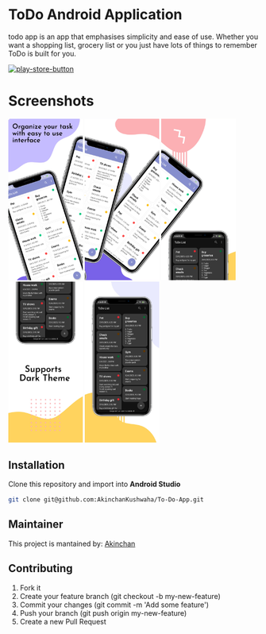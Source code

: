 # ToDo Android Application
todo app is an app that emphasises simplicity and ease of use. Whether you want a shopping list, grocery list or you just have lots of things to remember ToDo is built for you.


[![play-store-button](https://cloud.githubusercontent.com/assets/5692567/10923351/6b688a92-8278-11e5-9973-8ffbf3c5cc52.png)](https://play.google.com/store/apps/details?id=com.akinchan.todo)

# Screenshots
<p float="center">
  <img src="/screenshots/image1.jpeg" width="150" />
  <img src="/screenshots/image2.jpeg" width="150" />
  <img src="/screenshots/image3.jpeg" width="150" />
  <img src="/screenshots/image4.jpeg" width="150" />
  <img src="/screenshots/image5.jpeg" width="150" />
</p>

## Installation
Clone this repository and import into **Android Studio**
```bash
git clone git@github.com:AkinchanKushwaha/To-Do-App.git
```


## Maintainer
This project is mantained by: [Akinchan](https://github.com/AkinchanKushwaha)


## Contributing

1. Fork it
2. Create your feature branch (git checkout -b my-new-feature)
3. Commit your changes (git commit -m 'Add some feature')
5. Push your branch (git push origin my-new-feature)
6. Create a new Pull Request
